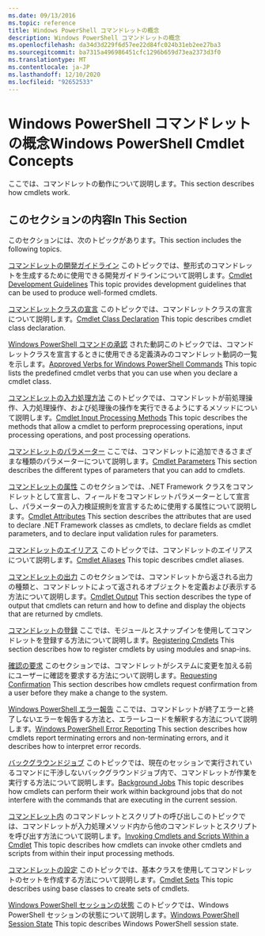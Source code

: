 ```yaml
---
ms.date: 09/13/2016
ms.topic: reference
title: Windows PowerShell コマンドレットの概念
description: Windows PowerShell コマンドレットの概念
ms.openlocfilehash: da34d3d229f6d57ee22d84fc024b31eb2ee27ba3
ms.sourcegitcommit: ba7315a496986451cfc1296b659d73ea2373d3f0
ms.translationtype: MT
ms.contentlocale: ja-JP
ms.lasthandoff: 12/10/2020
ms.locfileid: "92652533"
---
```

# <a name="windows-powershell-cmdlet-concepts"></a><span data-ttu-id="6a838-103">Windows PowerShell コマンドレットの概念</span><span class="sxs-lookup"><span data-stu-id="6a838-103">Windows PowerShell Cmdlet Concepts</span></span>

<span data-ttu-id="6a838-104">ここでは、コマンドレットの動作について説明します。</span><span class="sxs-lookup"><span data-stu-id="6a838-104">This section describes how cmdlets work.</span></span>

## <a name="in-this-section"></a><span data-ttu-id="6a838-105">このセクションの内容</span><span class="sxs-lookup"><span data-stu-id="6a838-105">In This Section</span></span>

<span data-ttu-id="6a838-106">このセクションには、次のトピックがあります。</span><span class="sxs-lookup"><span data-stu-id="6a838-106">This section includes the following topics.</span></span>

<span data-ttu-id="6a838-107">[コマンドレットの開発ガイドライン](./cmdlet-development-guidelines.md) このトピックでは、整形式のコマンドレットを生成するために使用できる開発ガイドラインについて説明します。</span><span class="sxs-lookup"><span data-stu-id="6a838-107">[Cmdlet Development Guidelines](./cmdlet-development-guidelines.md) This topic provides development guidelines that can be used to produce well-formed cmdlets.</span></span>

<span data-ttu-id="6a838-108">[コマンドレットクラスの宣言](./cmdlet-class-declaration.md) このトピックでは、コマンドレットクラスの宣言について説明します。</span><span class="sxs-lookup"><span data-stu-id="6a838-108">[Cmdlet Class Declaration](./cmdlet-class-declaration.md) This topic describes cmdlet class declaration.</span></span>

<span data-ttu-id="6a838-109">[Windows PowerShell コマンドの承認](./approved-verbs-for-windows-powershell-commands.md) された動詞このトピックでは、コマンドレットクラスを宣言するときに使用できる定義済みのコマンドレット動詞の一覧を示します。</span><span class="sxs-lookup"><span data-stu-id="6a838-109">[Approved Verbs for Windows PowerShell Commands](./approved-verbs-for-windows-powershell-commands.md) This topic lists the predefined cmdlet verbs that you can use when you declare a cmdlet class.</span></span>

<span data-ttu-id="6a838-110">[コマンドレットの入力処理方法](./cmdlet-input-processing-methods.md) このトピックでは、コマンドレットが前処理操作、入力処理操作、および処理後の操作を実行できるようにするメソッドについて説明します。</span><span class="sxs-lookup"><span data-stu-id="6a838-110">[Cmdlet Input Processing Methods](./cmdlet-input-processing-methods.md) This topic describes the methods that allow a cmdlet to perform preprocessing operations, input processing operations, and post processing operations.</span></span>

<span data-ttu-id="6a838-111">[コマンドレットのパラメーター](./cmdlet-parameters.md) ここでは、コマンドレットに追加できるさまざまな種類のパラメーターについて説明します。</span><span class="sxs-lookup"><span data-stu-id="6a838-111">[Cmdlet Parameters](./cmdlet-parameters.md) This section describes the different types of parameters that you can add to cmdlets.</span></span>

<span data-ttu-id="6a838-112">[コマンドレットの属性](./cmdlet-attributes.md) このセクションでは、.NET Framework クラスをコマンドレットとして宣言し、フィールドをコマンドレットパラメーターとして宣言し、パラメーターの入力検証規則を宣言するために使用する属性について説明します。</span><span class="sxs-lookup"><span data-stu-id="6a838-112">[Cmdlet Attributes](./cmdlet-attributes.md) This section describes the attributes that are used to declare .NET Framework classes as cmdlets, to declare fields as cmdlet parameters, and to declare input validation rules for parameters.</span></span>

<span data-ttu-id="6a838-113">[コマンドレットのエイリアス](./cmdlet-aliases.md) このトピックでは、コマンドレットのエイリアスについて説明します。</span><span class="sxs-lookup"><span data-stu-id="6a838-113">[Cmdlet Aliases](./cmdlet-aliases.md) This topic describes cmdlet aliases.</span></span>

<span data-ttu-id="6a838-114">[コマンドレットの出力](./cmdlet-output.md) このセクションでは、コマンドレットから返される出力の種類と、コマンドレットによって返されるオブジェクトを定義および表示する方法について説明します。</span><span class="sxs-lookup"><span data-stu-id="6a838-114">[Cmdlet Output](./cmdlet-output.md) This section describes the type of output that cmdlets can return and how to define and display the objects that are returned by cmdlets.</span></span>

<span data-ttu-id="6a838-115">[コマンドレットの登録](./modules-and-snap-ins.md) ここでは、モジュールとスナップインを使用してコマンドレットを登録する方法について説明します。</span><span class="sxs-lookup"><span data-stu-id="6a838-115">[Registering Cmdlets](./modules-and-snap-ins.md) This section describes how to register cmdlets by using modules and snap-ins.</span></span>

<span data-ttu-id="6a838-116">[確認の要求](./requesting-confirmation-from-cmdlets.md) このセクションでは、コマンドレットがシステムに変更を加える前にユーザーに確認を要求する方法について説明します。</span><span class="sxs-lookup"><span data-stu-id="6a838-116">[Requesting Confirmation](./requesting-confirmation-from-cmdlets.md) This section describes how cmdlets request confirmation from a user before they make a change to the system.</span></span>

<span data-ttu-id="6a838-117">[Windows PowerShell エラー報告](./error-reporting-concepts.md) ここでは、コマンドレットが終了エラーと終了しないエラーを報告する方法と、エラーレコードを解釈する方法について説明します。</span><span class="sxs-lookup"><span data-stu-id="6a838-117">[Windows PowerShell Error Reporting](./error-reporting-concepts.md) This section describes how cmdlets report terminating errors and non-terminating errors, and it describes how to interpret error records.</span></span>

<span data-ttu-id="6a838-118">[バックグラウンドジョブ](./background-jobs.md) このトピックでは、現在のセッションで実行されているコマンドに干渉しないバックグラウンドジョブ内で、コマンドレットが作業を実行する方法について説明します。</span><span class="sxs-lookup"><span data-stu-id="6a838-118">[Background Jobs](./background-jobs.md) This topic describes how cmdlets can perform their work within background jobs that do not interfere with the commands that are executing in the current session.</span></span>

<span data-ttu-id="6a838-119">[コマンドレット内](./invoking-cmdlets-and-scripts-within-a-cmdlet.md) のコマンドレットとスクリプトの呼び出しこのトピックでは、コマンドレットが入力処理メソッド内から他のコマンドレットとスクリプトを呼び出す方法について説明します。</span><span class="sxs-lookup"><span data-stu-id="6a838-119">[Invoking Cmdlets and Scripts Within a Cmdlet](./invoking-cmdlets-and-scripts-within-a-cmdlet.md) This topic describes how cmdlets can invoke other cmdlets and scripts from within their input processing methods.</span></span>

<span data-ttu-id="6a838-120">[コマンドレットの設定](./cmdlet-sets.md) このトピックでは、基本クラスを使用してコマンドレットのセットを作成する方法について説明します。</span><span class="sxs-lookup"><span data-stu-id="6a838-120">[Cmdlet Sets](./cmdlet-sets.md) This topic describes using base classes to create sets of cmdlets.</span></span>

<span data-ttu-id="6a838-121">[Windows PowerShell セッションの状態](./windows-powershell-session-state.md) このトピックでは、Windows PowerShell セッションの状態について説明します。</span><span class="sxs-lookup"><span data-stu-id="6a838-121">[Windows PowerShell Session State](./windows-powershell-session-state.md) This topic describes Windows PowerShell session state.</span></span>
